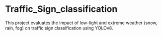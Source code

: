 # Traffic_Sign_classification
This project evaluates the impact of low-light and extreme weather (snow, rain, fog) on traffic sign classification using YOLOv8.
